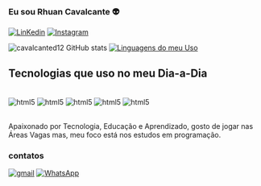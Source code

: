 ### Eu sou Rhuan Cavalcante 👽

[![LinKedin](https://img.shields.io/badge/LinkedIn-0077B5?style=for-the-badge&logo=linkedin&logoColor=white)](https://www.linkedin.com/in/rhuan-cavalcante-1978a01a4/)
[![Instagram](https://img.shields.io/badge/Instagram-E4405F?style=for-the-badge&logo=instagram&logoColor=white)](https://www.instagram.com/rhuancavalcantee/)

![cavalcanted12 GitHub stats](https://github-readme-stats.vercel.app/api?username=cavalcanted12&show_icons=true&theme=radical)
[![Linguagens do meu Uso](https://github-readme-stats.vercel.app/api/top-langs/?username=cavalcanted12)](https://github.com/cavalcanted12)

## Tecnologias que uso no meu Dia-a-Dia


<div style="display: inline_block"><br/>
<img align="center" alt="html5" src="https://img.shields.io/badge/HTML-239120?style=for-the-badge&logo=html5&logoColor=white">
<img align="center" alt="html5" src="https://img.shields.io/badge/CSS3-1572B6?style=for-the-badge&logo=css3&logoColor=white">
<img align="center" alt="html5" src="https://img.shields.io/badge/GIT-E44C30?style=for-the-badge&logo=git&logoColor=white">
<img align="center" alt="html5" src="https://img.shields.io/badge/Node.js-43853D?style=for-the-badge&logo=node.js&logoColor=white">
<img align="center" alt="html5" src="https://img.shields.io/badge/JavaScript-F7DF1E?style=for-the-badge&logo=javascript&logoColor=black">


</div><br/>

Apaixonado por Tecnologia, Educação e Aprendizado, gosto de jogar nas Áreas Vagas mas, meu foco está nos estudos em programação.

### contatos

[![gmail](https://img.shields.io/badge/Gmail-D14836?style=for-the-badge&logo=gmail&logoColor=white)](https://cavalcante.d12@gmail.com)
[![WhatsApp](https://img.shields.io/badge/WhatsApp-25D366?style=for-the-badge&logo=whatsapp&logoColor=white)](https://wa.me/5592981448610)
